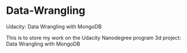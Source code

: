 # Data-Wrangling
Udacity: Data Wrangling with MongoDB

This is to store my work on the Udacity Nanodegree program 3d project: Data Wrangling with MongoDB
